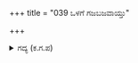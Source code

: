 +++
title = "039 ಒಳಗೆ ಗಜಬಜವಾಯ್ತು"

+++

<details><summary>ಗದ್ಯ (ಕ.ಗ.ಪ) </summary>

39. ಸೈನ್ಯದಲ್ಲಿ ಒಳಗೊಳಗೇ ಗದ್ದಲವಾಯಿತು. ಶಲ್ಯನ ವೀರ ಸೈನಿಕರು (ಇದಿರು ನಿಂತು) ಗುಂಪುಗೂಡಿದರು. ಆಗ ಕುರು ಬಲದ ಹಿಂಡು ಎಲ್ಲಂದರಲ್ಲಿ ಹೊಯ್ದಾಡಿತು. ಗುಜುಗುಜು ಮಾತಾಡತೊಡಗಿತು. ಇದನ್ನು ನೋಡಿದ ಕೌರವರಾಯನು ಕೂಡಲೇ ಓಡಿಬಂದು ಪಲ್ಲಕ್ಕಿಯಿಂದ ಕೆಳಗಿಳಿದು, ಸವಿಮಾತಿನಿಂದ ಶಲ್ಯನಿಗೆ ತಿಳಿಹೇಳಿ ಬೇಡಿಕೊಂಡು ಅವನನ್ನು ಮತ್ತೆ ರಥಕ್ಕೆ ಮರಳಿಸಿದನು.
</details>
